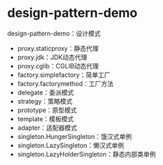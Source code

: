 # design-pattern-demo
design-pattern-demo：设计模式
- proxy.staticproxy：静态代理
- proxy.jdk：JDK动态代理
- proxy.cglib：CGLIB动态代理
- factory.simplefactory：简单工厂
- factory.factorymethod：工厂方法
- delegate：委派模式
- strategy：策略模式
- prototype：原型模式
- template：模板模式
- adapter：适配器模式
- singleton.HungerSingleton：饿汉式单例
- singleton.LazySingleton：懒汉式单例
- singleton.LazyHolderSingleton：静态内部类单例

